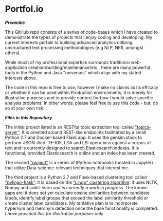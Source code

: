 # Portfol.io

***Preamble***

This GitHub repo consists of a series of code-bases which I have created to demonstrate the types of projects that I enjoy coding and developing. My current interests pertain to building advanced analytics utilizing unstructured text processing methodologies (e.g NLP, NER, amongst others).

While much of my professional expertise surrounds traditional web-application creation/building/maintenance/etc., there are many powerful tools in the Python and Java "universes" which align with my stated interests above.

The code in this repo is free to use, however I make no claims as its efficacy or whether it can be used within Production environments; it is merely for illustrative purposes and to provide context for how I would solve specific analysis problems. In other words, please feel free to use this code - but, do so at your own risk...

***Files in this Repository***


The initial project listed is an RESTful topic extraction tool called ["topics-server"](https://github.com/JBlakeGage/Portfol.io/tree/master/topics-server). It is oriented around REST-like endpoints facilitated by a small Python 2.7 and Docker-based Flask app. It uses the gensim stack to perform 'JSON-ified' TF-IDF, LDA and LSI operations against a corpus of text and is currently designed to search Elasticsearch indexes. It is functional, provided Elasticsearch is online and an index has been created.

The second ["project"](https://github.com/JBlakeGage/Portfol.io/tree/master/jupyter-notebooks) is a series of IPython notebooks (hosted in Jupyter) that utilize Data-science-relevant techniques that interest me.

The third project is a Python 2.7 and Flask-based clustering tool called ["pylingo-flask"](https://github.com/JBlakeGage/Portfol.io/tree/master/pylingo-flask). It is based on the ["Lingo" clustering algorithm](http://citeseerx.ist.psu.edu/viewdoc/download?doi=10.1.1.9.5370&rep=rep1&type=pdf). It uses NLTK, Numpy and scikit-learn and *is currently a work in progress*. The known gaps are: it does not yet calculate cosine similarities between candidate labels, identify label groups that exceed the label similarity threshold or create cluster label candidates. My tentative plan is to incorporate hypernym and meronym detection once the base functionality is completed. *I have provided this for illustration purposes only*.







```  
